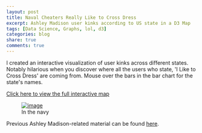 ```yaml
---
layout: post
title: Naval Cheaters Really Like to Cross Dress
excerpt: Ashley Madison user kinks according to US state in a D3 Map
tags: [Data Science, Graphs, lol, d3]
categories: blog
share: true
comments: true
---
```


I created an interactive visualization of user kinks across different states. Notably hilarious when you discover where all the users who state, 'I Like to Cross Dress' are coming from. Mouse over the bars in the bar chart for the state's names.

[Click here to view the full interactive map](http://bl.ocks.org/potatochip/raw/756ef5fcc9febfb4fd66/)

<figure>
	<a href="http://bl.ocks.org/potatochip/raw/756ef5fcc9febfb4fd66/"><img src="{{ site.baseurl }}/images/2015-8-24-Dear-Ashley/kinks.png" alt="image"></a>
	<figcaption>In the navy</figcaption>
</figure>

Previous Ashley Madison-related material can be found [here](http://gifsandgraphs.com/articles/Dear-Ashley-Madison/).
